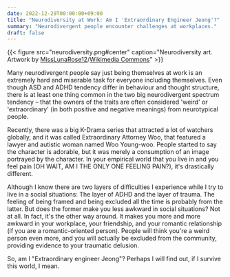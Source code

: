 ```yaml
---
date: 2022-12-29T00:00:00+09:00
title: "Neurodiversity at Work: Am I 'Extraordinary Engineer Jeong'?"
summary: "Neurodivergent people encounter challenges at workplaces."
draft: false
---
```

{{< figure src="neurodiversity.png#center" caption="Neurodiversity art. Artwork by [MissLunaRose12](https://commons.wikimedia.org/wiki/User:MissLunaRose12)/[Wikimedia Commons](https://commons.wikimedia.org/)" >}}

Many neurodivergent people say just being themselves at work is an extremely hard and miserable task for everyone including themselves. Even though ASD and ADHD tendency differ in behaviour and thought structure, there is at least one thing common in the two big neurodivergent spectrum tendency – that the owners of the traits are often considered 'weird' or 'extraordinary' (in both positive and negative meanings) from neurotypical people.

Recently, there was a big K-Drama series that attracted a lot of watchers globally, and it was called Extraordinary Attorney Woo, that featured a lawyer and autistic woman named Woo Young-woo. People started to say the character is adorable, but it was merely a consumption of an image portrayed by the character. In your empirical world that you live in and you feel pain (OH WAIT, AM I THE ONLY ONE FEELING PAIN?), it's drastically different.

Although I know there are two layers of difficulties I experience while I try to live in a social situations: The layer of ADHD and the layer of trauma. The feeling of being framed and being excluded all the time is probably from the latter. But does the former make you less awkward in social situations? Not at all. In fact, it's the other way around. It makes you more and more awkward in your workplace, your friendship, and your romantic relationship (if you are a romantic-oriented person). People will think you're a weird person even more, and you will actually be excluded from the community, providing evidence to your traumatic delusion.

So, am I "Extraordinary engineer Jeong"? Perhaps I will find out, if I survive this world, I mean.
